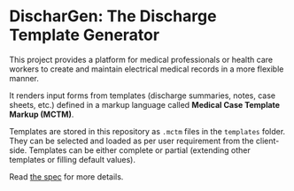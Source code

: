 # DischarGen: The Discharge Template Generator

This project provides a platform for medical professionals or health care workers to create and maintain electrical medical records in a more flexible manner.

It renders input forms from templates (discharge summaries, notes, case sheets, etc.) defined in a markup language called **Medical Case Template Markup (MCTM)**.

Templates are stored in this repository as `.mctm` files in the `templates` folder. They can be selected and loaded as per user requirement from the client-side. Templates can be either complete or partial (extending other templates or filling default values).

Read [the spec](/MCTM_SPEC.md) for more details.
